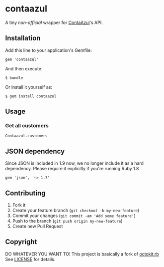 # contaazul

A tiny *non-official* wrapper for [ContaAzul](http://contaazul.com.br)'s API.

## Installation

Add this line to your application's Gemfile:

    gem 'contaazul'

And then execute:

    $ bundle

Or install it yourself as:

    $ gem install contaazul

## Usage

### Get all customers
    Contaazul.customers


## JSON dependency

Since JSON is included in 1.9 now, we no longer include it as a hard
dependency. Please require it explicitly if you're running Ruby 1.8

    gem 'json', '~> 1.7'


## Contributing

1. Fork it
2. Create your feature branch (`git checkout -b my-new-feature`)
3. Commit your changes (`git commit -am 'Add some feature'`)
4. Push to the branch (`git push origin my-new-feature`)
5. Create new Pull Request

## Copyright

DO WHATEVER YOU WANT TO!
This project is basically a fork of [octokit.rb](https://github.com/octokit/octokit.rb)
See [LICENSE][] for details.

[license]: LICENSE.md
